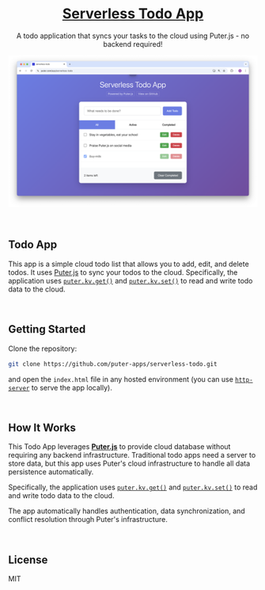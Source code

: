 <h1 align="center">
  <a href="https://puter.com/app/serverless-todo" target="_blank">Serverless Todo App</a>
</h1>

<p align="center">A todo application that syncs your tasks to the cloud using Puter.js - no backend required!
</p>

<p align="center">
  <img src="screenshot.png" alt="Screenshot" />
</p>

<br>

## Todo App

This app is a simple cloud todo list that allows you to add, edit, and delete todos. It uses [Puter.js](https://developer.puter.com) to sync your todos to the cloud. Specifically, the application uses [`puter.kv.get()`](https://docs.puter.com/Key-Value-Store/get/) and [`puter.kv.set()`](https://docs.puter.com/Key-Value-Store/set/) to read and write todo data to the cloud.


<br>

## Getting Started

Clone the repository: 

```bash
git clone https://github.com/puter-apps/serverless-todo.git
```

and open the `index.html` file in any hosted environment (you can use [`http-server`](https://www.npmjs.com/package/http-server) to serve the app locally).


<br>

## How It Works

This Todo App leverages [**Puter.js**](https://developer.puter.com/) to provide cloud database without requiring any backend infrastructure. Traditional todo apps need a server to store data, but this app uses Puter's cloud infrastructure to handle all data persistence automatically.

Specifically, the application uses [`puter.kv.get()`](https://docs.puter.com/kv/get/) and [`puter.kv.set()`](https://docs.puter.com/kv/set/) to read and write todo data to the cloud.

The app automatically handles authentication, data synchronization, and conflict resolution through Puter's infrastructure.

<br>

## License

MIT 
